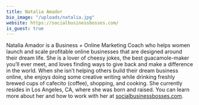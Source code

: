```yaml
---
title: Natalia Amador
bio_image: "/uploads/natalia.jpg"
website: https://socialbusinessbosses.com/
is_guest: true
---
```


Natalia Amador is a Business + Online Marketing Coach who helps women launch and scale profitable online businesses that are designed around their dream life. She is a lover of cheesy jokes, the best guacamole-maker you’ll ever meet, and loves finding ways to give back and make a difference in the world. When she isn’t helping others build their dream business online, she enjoys doing some creative writing while drinking freshly brewed cups of cafecito (coffee), shopping, and cooking. She currently resides in Los Angeles, CA, where she was born and raised. You can learn more about her and how to work with her at [socialbusinessbosses.com](https://socialbusinessbosses.com/).